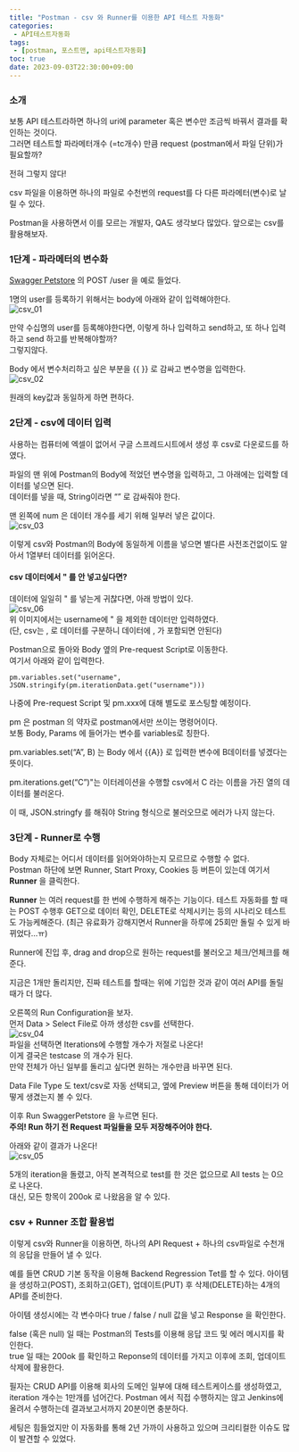 ```yaml
---
title: "Postman - csv 와 Runner를 이용한 API 테스트 자동화"
categories:
 - API테스트자동화
tags:
 - [postman, 포스트맨, api테스트자동화]
toc: true
date: 2023-09-03T22:30:00+09:00
---
```


<h3 id="소개">소개</h3>
<p>보통 API 테스트라하면 하나의 uri에 parameter 혹은 변수만 조금씩 바꿔서 결과를 확인하는 것이다.<br>
그러면 테스트할 파라메터개수 (=tc개수) 만큼 request (postman에서 파일 단위)가 필요할까?</p>
<p>전혀 그렇지 않다!</p>
<p>csv 파일을 이용하면 하나의 파일로 수천번의 request를 다 다른 파라메터(변수)로 날릴 수 있다.</p>
<p>Postman을 사용하면서 이를 모르는 개발자, QA도 생각보다 많았다. 앞으로는 csv를 활용해보자.</p>
<h3 id="단계---파라메터의-변수화">1단계 - 파라메터의 변수화</h3>
<p><a href="https://petstore.swagger.io/#/">Swagger Petstore</a> 의 POST /user 을 예로 들었다.</p>
<p>1명의 user를 등록하기 위해서는 body에 아래와 같이 입력해야한다.<br>
<img src="/assets/images/postman_csv_01.png" alt="csv_01"></p>
<p>만약 수십명의 user를 등록해야한다면, 이렇게 하나 입력하고 send하고, 또 하나 입력하고 send 하고를 반복해야할까?<br>
그렇지않다.</p>
<p>Body 에서 변수처리하고 싶은 부분을 {{ }} 로 감싸고 변수명을 입력한다.<br>
<img src="/assets/images/postman_csv_02.png" alt="csv_02"></p>
<p>원래의 key값과 동일하게 하면 편하다.</p>
<h3 id="단계---csv에-데이터-입력">2단계 - csv에 데이터 입력</h3>
<p>사용하는 컴퓨터에 엑셀이 없어서 구글 스프레드시트에서 생성 후 csv로 다운로드를 하였다.</p>
<p>파일의 맨 위에 Postman의 Body에 적었던 변수명을 입력하고, 그 아래에는 입력할 데이터를 넣으면 된다.<br>
데이터를 넣을 때, String이라면 “” 로 감싸줘야 한다.</p>
<p>맨 왼쪽에 num 은 데이터 개수를 세기 위해 일부러 넣은 값이다.<br>
<img src="/assets/images/postman_csv_03.png" alt="csv_03"></p>
<p>이렇게 csv와 Postman의 Body에 동일하게 이름을 넣으면 별다른 사전조건없이도 알아서 1열부터 데이터를 읽어온다.</p>
<h4 id="csv-데이터에서--를-안-넣고싶다면">csv 데이터에서 " 를 안 넣고싶다면?</h4>
<p>데이터에 일일히 " 를 넣는게 귀찮다면, 아래 방법이 있다.<br>
<img src="/assets/images/postman_csv_06.png" alt="csv_06"><br>
위 이미지에서는 username에 " 을 제외한 데이터만 입력하였다.<br>
(단, csv는 , 로 데이터를 구분하니 데이터에 , 가 포함되면 안된다)</p>
<p>Postman으로 돌아와 Body 옆의 Pre-request Script로 이동한다.<br>
여기서 아래와 같이 입력한다.</p>
<pre><code>pm.variables.set("username", JSON.stringify(pm.iterationData.get("username")))
</code></pre>
<p>나중에 Pre-request Script 및 pm.xxx에 대해 별도로 포스팅할 예정이다.</p>
<p>pm 은 postman 의 약자로 postman에서만 쓰이는 명령어이다.<br>
보통 Body, Params 에 들어가는 변수를 variables로 칭한다.</p>
<p>pm.variables.set(“A”, B) 는 Body 에서 {{A}} 로 입력한 변수에 B데이터를 넣겠다는 뜻이다.</p>
<p>pm.iterations.get(“C”)"는 이터레이션을 수행할 csv에서 C 라는 이름을 가진 열의 데이터를 불러온다.</p>
<p>이 때, JSON.stringfy 를 해줘야 String 형식으로 불러오므로 에러가 나지 않는다.</p>
<h3 id="단계---runner로-수행">3단계 - Runner로 수행</h3>
<p>Body 자체로는 어디서 데이터를 읽어와야하는지 모르므로 수행할 수 없다.<br>
Postman 하단에 보면 Runner, Start Proxy, Cookies 등 버튼이 있는데 여기서 <strong>Runner</strong> 을 클릭한다.</p>
<p><strong>Runner</strong> 는 여러 request를 한 번에 수행하게 해주는 기능이다.  테스트 자동화를 할 때는 POST 수행후 GET으로 데이터 확인, DELETE로 삭제시키는 등의 시나리오 테스트도 가능케해준다. (최근 유료화가 강해지면서 Runner을 하루에 25회만 돌릴 수 있게 바뀌었다…ㅠ)</p>
<p>Runner에 진입 후, drag and drop으로 원하는 request를 불러오고 체크/언체크를 해준다.</p>
<p>지금은 1개만 돌리지만, 진짜 테스트를 할때는 위에 기입한 것과 같이 여러 API를 돌릴때가 더 많다.</p>
<p>오른쪽의 Run Configuration을 보자.<br>
먼저 Data &gt; Select File로 아까 생성한 csv를 선택한다.<br>
<img src="/assets/images/postman_csv_04.png" alt="csv_04"><br>
파일을 선택하면 Iterations에 수행할 개수가 저절로 나온다!<br>
이게 결국은 testcase 의 개수가 된다.<br>
만약 전체가 아닌 일부를 돌리고 싶다면 원하는 개수만큼 바꾸면 된다.</p>
<p>Data File Type 도 text/csv로 자동 선택되고, 옆에 Preview 버튼을 통해 데이터가 어떻게 생겼는지 볼 수 있다.</p>
<p>이후 Run SwaggerPetstore 을 누르면 된다.<br>
<strong>주의! Run 하기 전 Request 파일들을 모두 저장해주어야 한다.</strong></p>
<p>아래와 같이 결과가 나온다!<br>
<img src="/assets/images/postman_csv_05.png" alt="csv_05"></p>
<p>5개의 iteration을 돌렸고, 아직 본격적으로 test를 한 것은 없으므로 All tests 는 0으로 나온다.<br>
대신, 모든 항목이 200ok 로 나왔음을 알 수 있다.</p>
<h3 id="csv--runner-조합-활용법">csv + Runner 조합 활용법</h3>
<p>이렇게 csv와 Runner을 이용하면, 하나의 API Request + 하나의 csv파일로 수천개의 응답을 만들어 낼 수 있다.</p>
<p>예를 들면 CRUD 기본 동작을 이용해 Backend Regression Tet를 할 수 있다.  아이템을 생성하고(POST), 조회하고(GET), 업데이트(PUT) 후 삭제(DELETE)하는 4개의 API를 준비한다.</p>
<p>아이템 생성시에는 각 변수마다 true / false / null 값을 넣고 Response 을 확인한다.</p>
<p>false (혹은 null) 일 때는 Postman의 Tests를 이용해 응답 코드 및 에러 메시지를 확인한다.<br>
true 일 때는 200ok 를 확인하고 Reponse의 데이터를 가지고 이후에 조회, 업데이트 삭제에 활용한다.</p>
<p>필자는 CRUD API를 이용해 회사의 도메인 일부에 대해 테스트케이스를 생성하였고, iteration 개수는 1만개를 넘어간다. Postman 에서 직접 수행하지는 않고 Jenkins에 올려서 수행하는데 결과보고서까지 20분이면 충분하다.</p>
<p>세팅은 힘들었지만 이 자동화를 통해 2년 가까이 사용하고 있으며 크리티컬한 이슈도 많이 발견할 수 있었다.</p>

